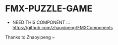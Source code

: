 # FMX-PUZZLE-GAME

- NEED THIS COMPONENT
::: https://github.com/zhaoyipeng/FMXComponents

Thanks to Zhaoyipeng ~
